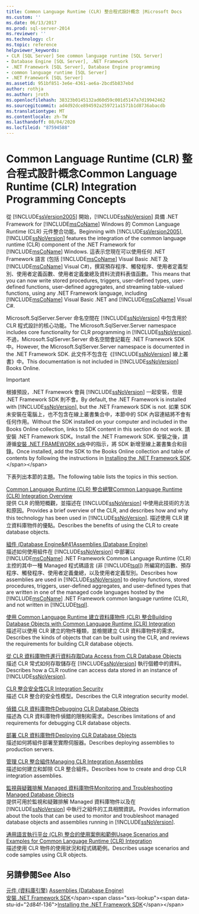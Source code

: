 ```yaml
---
title: Common Language Runtime (CLR) 整合程式設計概念 |Microsoft Docs
ms.custom: ''
ms.date: 06/13/2017
ms.prod: sql-server-2014
ms.reviewer: ''
ms.technology: clr
ms.topic: reference
helpviewer_keywords:
- CLR [SQL Server] See common language runtime [SQL Server]
- Database Engine [SQL Server], .NET Framework
- .NET Framework [SQL Server], Database Engine programming
- common language runtime [SQL Server]
- .NET Framework [SQL Server]
ms.assetid: 951bf851-3e6e-4361-ae6a-2bcd5b837ebd
author: rothja
ms.author: jroth
ms.openlocfilehash: 38323b0145132ad60d59c001d5147a7d19942462
ms.sourcegitcommit: ad4d92dce894592a259721a1571b1d8736abacdb
ms.translationtype: MT
ms.contentlocale: zh-TW
ms.lasthandoff: 08/04/2020
ms.locfileid: "87594588"
---
```

# <a name="common-language-runtime-clr-integration-programming-concepts"></a><span data-ttu-id="2d84f-102">Common Language Runtime (CLR) 整合程式設計概念</span><span class="sxs-lookup"><span data-stu-id="2d84f-102">Common Language Runtime (CLR) Integration Programming Concepts</span></span>
  <span data-ttu-id="2d84f-103">從 [!INCLUDE[ssVersion2005](../../../includes/ssversion2005-md.md)] 開始，[!INCLUDE[ssNoVersion](../../../includes/ssnoversion-md.md)] 具備 .NET Framework for [!INCLUDE[msCoName](../../../includes/msconame-md.md)] Windows 的 Common Language Runtime (CLR) 元件整合功能。</span><span class="sxs-lookup"><span data-stu-id="2d84f-103">Beginning with [!INCLUDE[ssVersion2005](../../../includes/ssversion2005-md.md)], [!INCLUDE[ssNoVersion](../../../includes/ssnoversion-md.md)] features the integration of the common language runtime (CLR) component of the .NET Framework for [!INCLUDE[msCoName](../../../includes/msconame-md.md)] Windows.</span></span> <span data-ttu-id="2d84f-104">這表示您現在可以使用任何 .NET Framework 語言 (包括 [!INCLUDE[msCoName](../../../includes/msconame-md.md)] Visual Basic .NET 及 [!INCLUDE[msCoName](../../../includes/msconame-md.md)] Visual C#)，撰寫預存程序、觸發程序、使用者定義型別、使用者定義函數、使用者定義彙總及資料流資料表值函數。</span><span class="sxs-lookup"><span data-stu-id="2d84f-104">This means that you can now write stored procedures, triggers, user-defined types, user-defined functions, user-defined aggregates, and streaming table-valued functions, using any .NET Framework language, including [!INCLUDE[msCoName](../../../includes/msconame-md.md)] Visual Basic .NET and [!INCLUDE[msCoName](../../../includes/msconame-md.md)] Visual C#.</span></span>  
  
 <span data-ttu-id="2d84f-105">Microsoft.SqlServer.Server 命名空間在 [!INCLUDE[ssNoVersion](../../../includes/ssnoversion-md.md)] 中包含用於 CLR 程式設計的核心功能。</span><span class="sxs-lookup"><span data-stu-id="2d84f-105">The Microsoft.SqlServer.Server namespace includes core functionality for CLR programming in [!INCLUDE[ssNoVersion](../../../includes/ssnoversion-md.md)].</span></span> <span data-ttu-id="2d84f-106">不過，Microsoft.SqlServer.Server 命名空間會記載在 .NET Framework SDK 中。</span><span class="sxs-lookup"><span data-stu-id="2d84f-106">However, the Microsoft.SqlServer.Server namespace is documented in the .NET Framework SDK.</span></span> <span data-ttu-id="2d84f-107">此文件不包含在《[!INCLUDE[ssNoVersion](../../../includes/ssnoversion-md.md)] 線上叢書》中。</span><span class="sxs-lookup"><span data-stu-id="2d84f-107">This documentation is not included in [!INCLUDE[ssNoVersion](../../../includes/ssnoversion-md.md)] Books Online.</span></span>  
  
> [!IMPORTANT]  
>  <span data-ttu-id="2d84f-108">根據預設，.NET Framework 會與 [!INCLUDE[ssNoVersion](../../../includes/ssnoversion-md.md)] 一起安裝，但是 .NET Framework SDK 則不會。</span><span class="sxs-lookup"><span data-stu-id="2d84f-108">By default, the .NET Framework is installed with [!INCLUDE[ssNoVersion](../../../includes/ssnoversion-md.md)], but the .NET Framework SDK is not.</span></span> <span data-ttu-id="2d84f-109">如果 SDK 未安裝在電腦上，也不包含在線上叢書集合中，本節中的 SDK 內容連結將不會有任何作用。</span><span class="sxs-lookup"><span data-stu-id="2d84f-109">Without the SDK installed on your computer and included in the Books Online collection, links to SDK content in this section do not work.</span></span> <span data-ttu-id="2d84f-110">請安裝 .NET Framework SDK。</span><span class="sxs-lookup"><span data-stu-id="2d84f-110">Install the .NET Framework SDK.</span></span> <span data-ttu-id="2d84f-111">安裝之後，請遵循[安裝 .NET FRAMEWORK sdk](https://technet.microsoft.com/library/bb686823\(v=SQL.105\).aspx)中的指示，將 SDK 新增至線上叢書集合和目錄。</span><span class="sxs-lookup"><span data-stu-id="2d84f-111">Once installed, add the SDK to the Books Online collection and table of contents by following the instructions in [Installing the .NET Framework SDK](https://technet.microsoft.com/library/bb686823\(v=SQL.105\).aspx).</span></span>  
  
 <span data-ttu-id="2d84f-112">下表列出本節的主題。</span><span class="sxs-lookup"><span data-stu-id="2d84f-112">The following table lists the topics in this section.</span></span>  
  
 [<span data-ttu-id="2d84f-113">Common Language Runtime &#40;CLR&#41; 整合總覽</span><span class="sxs-lookup"><span data-stu-id="2d84f-113">Common Language Runtime &#40;CLR&#41; Integration Overview</span></span>](common-language-runtime-integration-overview.md)  
 <span data-ttu-id="2d84f-114">提供 CLR 的簡短概觀，並描述在 [!INCLUDE[ssNoVersion](../../../includes/ssnoversion-md.md)] 中使用此技術的方法和原因。</span><span class="sxs-lookup"><span data-stu-id="2d84f-114">Provides a brief overview of the CLR, and describes how and why this technology has been used in [!INCLUDE[ssNoVersion](../../../includes/ssnoversion-md.md)].</span></span> <span data-ttu-id="2d84f-115">描述使用 CLR 建立資料庫物件的優點。</span><span class="sxs-lookup"><span data-stu-id="2d84f-115">Describes the benefits of using the CLR to create database objects.</span></span>  
  
 [<span data-ttu-id="2d84f-116">組件 &#40;Database Engine&#41</span><span class="sxs-lookup"><span data-stu-id="2d84f-116">Assemblies &#40;Database Engine&#41;</span></span>](assemblies-database-engine.md)  
 <span data-ttu-id="2d84f-117">描述如何使用組件在 [!INCLUDE[ssNoVersion](../../../includes/ssnoversion-md.md)] 中部署以 [!INCLUDE[msCoName](../../../includes/msconame-md.md)] .NET Framework Common Language Runtime (CLR) 主控的其中一種 Managed 程式碼語言 (非 [!INCLUDE[tsql](../../../includes/tsql-md.md)]) 所編寫的函數、預存程序、觸發程序、使用者定義彙總，以及使用者定義型別。</span><span class="sxs-lookup"><span data-stu-id="2d84f-117">Describes how assemblies are used in [!INCLUDE[ssNoVersion](../../../includes/ssnoversion-md.md)] to deploy functions, stored procedures, triggers, user-defined aggregates, and user-defined types that are written in one of the managed code languages hosted by the [!INCLUDE[msCoName](../../../includes/msconame-md.md)] .NET Framework common language runtime (CLR), and not written in [!INCLUDE[tsql](../../../includes/tsql-md.md)].</span></span>  
  
 [<span data-ttu-id="2d84f-118">使用 Common Language Runtime 建立資料庫物件 &#40;CLR&#41; 整合</span><span class="sxs-lookup"><span data-stu-id="2d84f-118">Building Database Objects with Common Language Runtime &#40;CLR&#41; Integration</span></span>](database-objects/building-database-objects-with-common-language-runtime-clr-integration.md)  
 <span data-ttu-id="2d84f-119">描述可以使用 CLR 建立的物件種類，並檢閱建立 CLR 資料庫物件的需求。</span><span class="sxs-lookup"><span data-stu-id="2d84f-119">Describes the kinds of objects that can be built using the CLR, and reviews the requirements for building CLR database objects.</span></span>  
  
 [<span data-ttu-id="2d84f-120">從 CLR 資料庫物件進行資料存取</span><span class="sxs-lookup"><span data-stu-id="2d84f-120">Data Access from CLR Database Objects</span></span>](data-access/data-access-from-clr-database-objects.md)  
 <span data-ttu-id="2d84f-121">描述 CLR 常式如何存取儲存在 [!INCLUDE[ssNoVersion](../../../includes/ssnoversion-md.md)] 執行個體中的資料。</span><span class="sxs-lookup"><span data-stu-id="2d84f-121">Describes how a CLR routine can access data stored in an instance of [!INCLUDE[ssNoVersion](../../../includes/ssnoversion-md.md)].</span></span>  
  
 [<span data-ttu-id="2d84f-122">CLR 整合安全性</span><span class="sxs-lookup"><span data-stu-id="2d84f-122">CLR Integration Security</span></span>](security/clr-integration-security.md)  
 <span data-ttu-id="2d84f-123">描述 CLR 整合的安全性模型。</span><span class="sxs-lookup"><span data-stu-id="2d84f-123">Describes the CLR integration security model.</span></span>  
  
 [<span data-ttu-id="2d84f-124">偵錯 CLR 資料庫物件</span><span class="sxs-lookup"><span data-stu-id="2d84f-124">Debugging CLR Database Objects</span></span>](debugging-clr-database-objects.md)  
 <span data-ttu-id="2d84f-125">描述為 CLR 資料庫物件偵錯的限制和需求。</span><span class="sxs-lookup"><span data-stu-id="2d84f-125">Describes limitations of and requirements for debugging CLR database objects.</span></span>  
  
 [<span data-ttu-id="2d84f-126">部署 CLR 資料庫物件</span><span class="sxs-lookup"><span data-stu-id="2d84f-126">Deploying CLR Database Objects</span></span>](deploying-clr-database-objects.md)  
 <span data-ttu-id="2d84f-127">描述如何將組件部署至實際伺服器。</span><span class="sxs-lookup"><span data-stu-id="2d84f-127">Describes deploying assemblies to production servers.</span></span>  
  
 [<span data-ttu-id="2d84f-128">管理 CLR 整合組件</span><span class="sxs-lookup"><span data-stu-id="2d84f-128">Managing CLR Integration Assemblies</span></span>](assemblies/managing-clr-integration-assemblies.md)  
 <span data-ttu-id="2d84f-129">描述如何建立和卸除 CLR 整合組件。</span><span class="sxs-lookup"><span data-stu-id="2d84f-129">Describes how to create and drop CLR integration assemblies.</span></span>  
  
 [<span data-ttu-id="2d84f-130">監視與疑難排解 Managed 資料庫物件</span><span class="sxs-lookup"><span data-stu-id="2d84f-130">Monitoring and Troubleshooting Managed Database Objects</span></span>](monitoring-and-troubleshooting-managed-database-objects.md)  
 <span data-ttu-id="2d84f-131">提供可用於監視和疑難排解 Managed 資料庫物件以及在 [!INCLUDE[ssNoVersion](../../../includes/ssnoversion-md.md)] 中執行之組件的工具相關資訊。</span><span class="sxs-lookup"><span data-stu-id="2d84f-131">Provides information about the tools that can be used to monitor and troubleshoot managed database objects and assemblies running in [!INCLUDE[ssNoVersion](../../../includes/ssnoversion-md.md)].</span></span>  
  
 [<span data-ttu-id="2d84f-132">通用語言執行平台 &#40;CLR&#41; 整合的使用案例和範例</span><span class="sxs-lookup"><span data-stu-id="2d84f-132">Usage Scenarios and Examples for Common Language Runtime &#40;CLR&#41; Integration</span></span>](../../database-engine/dev-guide/usage-scenarios-and-examples-for-common-language-runtime-clr-integration.md)  
 <span data-ttu-id="2d84f-133">描述使用 CLR 物件的使用狀況和程式碼範例。</span><span class="sxs-lookup"><span data-stu-id="2d84f-133">Describes usage scenarios and code samples using CLR objects.</span></span>  
  
## <a name="see-also"></a><span data-ttu-id="2d84f-134">另請參閱</span><span class="sxs-lookup"><span data-stu-id="2d84f-134">See Also</span></span>  
 <span data-ttu-id="2d84f-135">[元件 &#40;資料庫引擎&#41;](assemblies-database-engine.md) </span><span class="sxs-lookup"><span data-stu-id="2d84f-135">[Assemblies &#40;Database Engine&#41;](assemblies-database-engine.md) </span></span>  
 <span data-ttu-id="2d84f-136">[安裝 .NET Framework SDK](https://technet.microsoft.com/library/bb686823\(v=SQL.105\).aspx)</span><span class="sxs-lookup"><span data-stu-id="2d84f-136">[Installing the .NET Framework SDK](https://technet.microsoft.com/library/bb686823\(v=SQL.105\).aspx)</span></span>  
  
  
